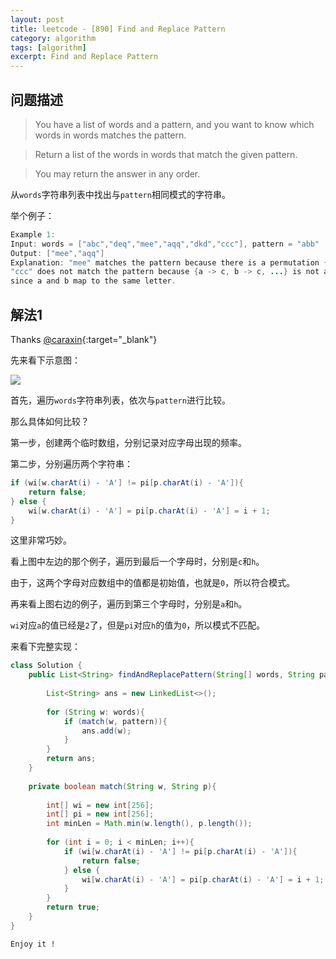```yaml
---
layout: post
title: leetcode - [890] Find and Replace Pattern
category: algorithm
tags: [algorithm]
excerpt: Find and Replace Pattern
---
```


## 问题描述  

> You have a list of words and a pattern, and you want to know which words in words matches the pattern.  

> Return a list of the words in words that match the given pattern.   

> You may return the answer in any order.  

从`words`字符串列表中找出与`pattern`相同模式的字符串。  

举个例子：  

``` java
Example 1:
Input: words = ["abc","deq","mee","aqq","dkd","ccc"], pattern = "abb"
Output: ["mee","aqq"]
Explanation: "mee" matches the pattern because there is a permutation {a -> m, b -> e, ...}. 
"ccc" does not match the pattern because {a -> c, b -> c, ...} is not a permutation,
since a and b map to the same letter.
```


## 解法1  

Thanks [@caraxin](){:target="_blank"}  

先来看下示意图：   

![](https://yyc-images.oss-cn-beijing.aliyuncs.com/leetcode_890_key.png)  

首先，遍历`words`字符串列表，依次与`pattern`进行比较。  

那么具体如何比较？   

第一步，创建两个临时数组，分别记录对应字母出现的频率。    

第二步，分别遍历两个字符串：  

``` java
if (wi[w.charAt(i) - 'A'] != pi[p.charAt(i) - 'A']){
    return false;
} else {
    wi[w.charAt(i) - 'A'] = pi[p.charAt(i) - 'A'] = i + 1;
}
```

这里非常巧妙。  

看上图中左边的那个例子，遍历到最后一个字母时，分别是`c`和`h`。  

由于，这两个字母对应数组中的值都是初始值，也就是`0`，所以符合模式。  

再来看上图右边的例子，遍历到第三个字母时，分别是`a`和`h`。  

`wi`对应`a`的值已经是`2`了，但是`pi`对应`h`的值为`0`，所以模式不匹配。  

来看下完整实现：  


``` java
class Solution {
    public List<String> findAndReplacePattern(String[] words, String pattern) {
        
        List<String> ans = new LinkedList<>();
        
        for (String w: words){
            if (match(w, pattern)){
                ans.add(w);
            }
        }
        return ans;
    }
    
    private boolean match(String w, String p){
        
        int[] wi = new int[256];
        int[] pi = new int[256];
        int minLen = Math.min(w.length(), p.length());
        
        for (int i = 0; i < minLen; i++){
            if (wi[w.charAt(i) - 'A'] != pi[p.charAt(i) - 'A']){
                return false;
            } else {
                wi[w.charAt(i) - 'A'] = pi[p.charAt(i) - 'A'] = i + 1;
            }
        }
        return true;
    }
}
```

`Enjoy it ! `